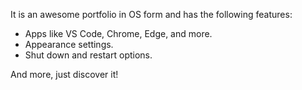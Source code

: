 It is an awesome portfolio in OS form and has the following features:

* Apps like VS Code, Chrome, Edge, and more.
* Appearance settings.
* Shut down and restart options.

And more, just discover it!
